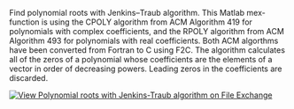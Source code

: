 Find polynomial roots with Jenkins–Traub algorithm. This Matlab mex-function is using the CPOLY algorithm from ACM Algorithm 419 for polynomials with complex coefficients, and the RPOLY algorithm from ACM Algorithm 493 for polynomials with real coefficients. Both ACM algorthms have been converted from Fortran to C using F2C. The algorithm calculates all of the zeros of a polynomial whose coefficients are the elements of a vector in order of decreasing powers. Leading zeros in the coefficients are discarded.

[![View Polynomial roots with Jenkins-Traub algorithm on File Exchange](https://www.mathworks.com/matlabcentral/images/matlab-file-exchange.svg)](https://www.mathworks.com/matlabcentral/fileexchange/50462-polynomial-roots-with-jenkins-traub-algorithm)
